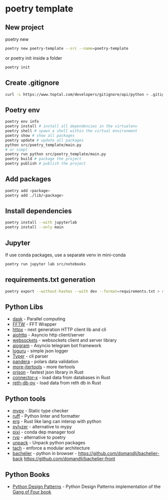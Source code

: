 # poetry template

## New project

poetry new

```sh
poetry new poetry-template --src --name=poetry-template
```

or poetry init inside a folder

```sh
poetry init
```

## Create .gitignore

```sh
curl -L https://www.toptal.com/developers/gitignore/api/python > .gitignore
```

## Poetry env

```sh
poetry env info
poetry install # install all dependencies in the virtualenv
poetry shell # spawn a shell within the virtual environment
poetry show # show all packages
poetry update # update all packages
python src/poetry_template/main.py
# or simpl
poetry run python src/poetry_template/main.py
poetry build # package the project
poetry publish # publish the project
```

## Add packages

```sh
poetry add <package>
poetry add ./lib/<package>
```

## Install dependencies

```sh
poetry install --with jupyterlab
poetry install --only main
```

## Jupyter

If use conda packages, use a separate venv in mini-conda

```sh
poetry run jupyter lab src/notebooks
```

## requirements.txt generation

```sh
poetry export --without-hashes --with dev --format=requirements.txt > requirements.txt
```

## Python Libs

* [dask](https://www.dask.org/) - Parallel computing
* [FFTW](https://doku.lrz.de/fftw-fastest-fourier-transform-in-the-west-11481674.html) - FFT Wrapper
* [httpx](https://github.com/encode/httpx) - next generation HTTP client lib and cli
* [aiohttp](https://github.com/aio-libs/aiohttp) - Asyncio http client/server
* [websockets](https://github.com/python-websockets/websockets) - websockets client and server library
* [aiogram](https://github.com/aiogram/aiogram) - Asyncio telegram bot framework
* [loguru](https://github.com/Delgan/loguru) - simple json logger
* [Typer](https://github.com/tiangolo/typer) - cli parser
* [pandera](https://github.com/unionai-oss/pandera) - polars data validation
* [more-itertools](https://more-itertools.readthedocs.io/en/stable/) - more itertools
* [orjson](https://github.com/ijl/orjson) - fastest json library in Rust
* [connector-x](https://github.com/sfu-db/connector-x) - load data from databases in Rust
* [reth-db-py](https://github.com/gibz104/reth-db-py) - load data from reth db in Rust

## Python tools

* [mypy](https://mypy-lang.org/) - Static type checker
* [ruff](https://github.com/astral-sh/ruff) - Python linter and formatter
* [erg](https://github.com/erg-lang/erg) - Rust like lang can interop with python
* [pylyzer](https://github.com/mtshiba/pylyzer) - alternative to mypy
* [pixi](https://prefix.dev/) - conda dep manager tool
* [rvp](https://github.com/samgozman/rvp) - alternative to poetry
* [unpack](https://github.com/bnkc/unpack) - Unpack python packages
* [tach](https://github.com/gauge-sh/tach) - enforce a modular architecture
* [bachelier](https://bachelier.site/) - python in browser - <https://github.com/domandlj/bachelier-back> <https://github.com/domandlj/bachelier-front>

## Python Books

* [Python Design Patterns](https://python-patterns.guide/) - Python Design Patterns implementation of the [Gang of Four book](https://python-patterns.guide/gang-of-four/)
